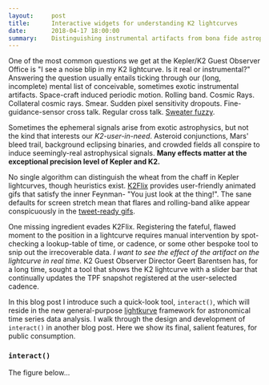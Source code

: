```yaml
---
layout:     post
title:      Interactive widgets for understanding K2 lightcurves
date:       2018-04-17 18:00:00
summary:    Distinguishing instrumental artifacts from bona fide astrophysical signals complicates the analysis of Kepler/K2 lightcurves, and any imperfectly acquired time series data for that matter.  In this blog post I narrate the design and implementation of a new interactive quick look tool for gauging whether the blip you see in your Kepler lightcurve could arise from something scientifically interesting or mere spacecraft noise.  The simple framework, code, and design choices can be adapted to a broad swath of modern astronomical datasets.
---
```


One of the most common questions we get at the Kepler/K2 Guest Observer Office is "I see a noise blip in my K2 lightcurve.  Is it real or instrumental?"  Answering the question usually entails ticking through our (long, incomplete) mental list of conceivable, sometimes exotic instrumental artifacts.  Space-craft induced periodic motion.  Rolling band.  Cosmic Rays.  Collateral cosmic rays.  Smear.  Sudden pixel sensitivity dropouts.  Fine-guidance-sensor cross talk.  Regular cross talk. [Sweater fuzzy](https://twitter.com/gully_/status/941707161058586624).

Sometimes the ephemeral signals arise from exotic astrophysics, but not the kind that interests our *K2-user-in-need*.  Asteroid conjunctions, Mars' bleed trail, background eclipsing binaries, and crowded fields all conspire to induce seemingly-real astrophysical signals.  **Many effects matter at the exceptional precision level of Kepler and K2.**

No single algorithm can distinguish the wheat from the chaff in Kepler lightcurves, though heuristics exist.  [K2Flix](https://github.com/KeplerGO/k2flix) provides user-friendly animated gifs that satisfy the inner Feynman- "You just look at the thing!".  The sane defaults for screen stretch mean that flares and rolling-band alike appear conspicuously in the [tweet-ready gifs](https://twitter.com/keplerbot?lang=en).

One missing ingredient evades K2Flix. Registering the fateful, flawed moment to the position in a lightcurve requires manual intervention by spot-checking a lookup-table of time, or cadence, or some other bespoke tool to snip out the irrecoverable data.  *I want to see the effect of the artifact on the lightcurve in real time.*  K2 Guest Observer Director Geert Barentsen has, for a long time, sought a tool that shows the K2 lightcurve with a slider bar that continually updates the TPF snapshot registered at the user-selected cadence.  

In this blog post I introduce such a quick-look tool, `interact()`, which will reside in the new general-purpose [lightkurve](http://lightkurve.keplerscience.org/) framework for astronomical time series data analysis.  I walk through the design and development of `interact()` in another blog post.  Here we show its final, salient features, for public consumption.

### `interact()`

The figure below...

